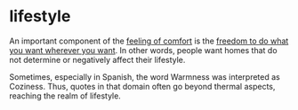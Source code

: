 # lifestyle

An important component of the [feeling of comfort](layer=comfort)
is the [freedom to do what you want wherever you want](code=freedom_to_do_what_you_want_wherever_you_want).
In other words, people want homes that do not determine or negatively 
affect their lifestyle. 

Sometimes, especially in Spanish, the word Warmness was 
interpreted as Coziness. Thus, quotes in that domain often 
go beyond thermal aspects, reaching the realm of lifestyle.